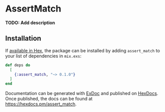 # AssertMatch

**TODO: Add description**

## Installation

If [available in Hex](https://hex.pm/docs/publish), the package can be installed
by adding `assert_match` to your list of dependencies in `mix.exs`:

```elixir
def deps do
  [
    {:assert_match, "~> 0.1.0"}
  ]
end
```

Documentation can be generated with [ExDoc](https://github.com/elixir-lang/ex_doc)
and published on [HexDocs](https://hexdocs.pm). Once published, the docs can
be found at <https://hexdocs.pm/assert_match>.
